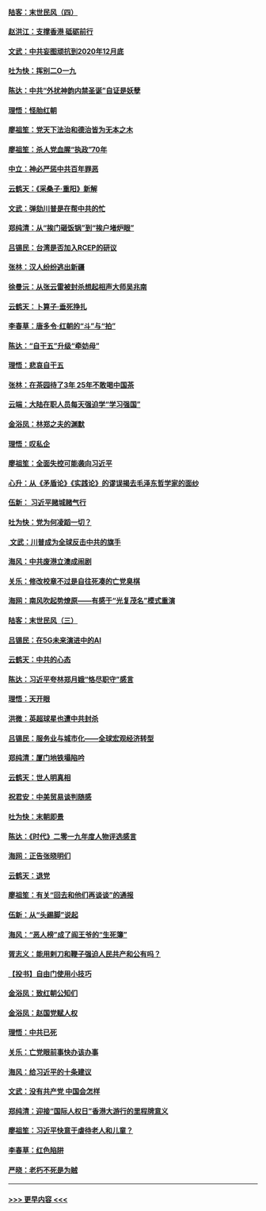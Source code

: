 #### [陆客：末世民风（四）](../pages/nsc993/n11749203.md?t=12280755) 
#### [赵洪江：支撑香港 砥砺前行](../pages/nsc993/n11748482.md?t=12280755) 
#### [文武：中共妄图顽抗到2020年12月底](../pages/nsc993/n11748446.md?t=12280755) 
#### [吐为快：挥别二O一九](../pages/nsc993/n11748411.md?t=12280755) 
#### [陈达：中共“外扰神韵内禁圣诞”自证是妖孽](../pages/nsc993/n11748226.md?t=12280755) 
#### [理悟：怪胎红朝](../pages/nsc993/n11748206.md?t=12280755) 
#### [廖祖笙：党天下法治和德治皆为无本之木](../pages/nsc993/n11748135.md?t=12280755) 
#### [廖祖笙：杀人党血腥“执政”70年](../pages/nsc993/n11745144.md?t=12280755) 
#### [中立：神必严惩中共百年罪恶](../pages/nsc993/n11744970.md?t=12280755) 
#### [云鹤天：《采桑子‧重阳》新解](../pages/nsc993/n11744948.md?t=12280755) 
#### [文武：弹劾川普是在帮中共的忙](../pages/nsc993/n11744758.md?t=12280755) 
#### [郑纯清：从“挨门砸饭锅”到“挨户堵炉眼”](../pages/nsc993/n11744745.md?t=12280755) 
#### [吕锡民：台湾是否加入RCEP的研议](../pages/nsc993/n11744701.md?t=12280755) 
#### [张林：汉人纷纷逃出新疆](../pages/nsc993/n11743530.md?t=12280755) 
#### [徐曼沅：从张云雷被封杀想起相声大师吴兆南](../pages/nsc993/n11741816.md?t=12280755) 
#### [云鹤天：卜算子‧垂死挣扎](../pages/nsc993/n11739956.md?t=12280755) 
#### [李春草：唐多令‧红朝的“斗”与“拍”](../pages/nsc993/n11739830.md?t=12280755) 
#### [陈达：“自干五”升级“牵妨母”](../pages/nsc993/n11739724.md?t=12280755) 
#### [理悟：悲哀自干五](../pages/nsc993/n11739547.md?t=12280755) 
#### [张林：在茶园待了3年 25年不敢喝中国茶](../pages/nsc993/n11739240.md?t=12280755) 
#### [云端：大陆在职人员每天强迫学“学习强国”](../pages/nsc993/n11738735.md?t=12280755) 
#### [金浴凤：林郑之夫的渊默](../pages/nsc993/n11737735.md?t=12280755) 
#### [理悟：叹私企](../pages/nsc993/n11737715.md?t=12280755) 
#### [廖祖笙：全面失控可能袭向习近平](../pages/nsc993/n11737704.md?t=12280755) 
#### [心升：从《矛盾论》《实践论》的谬误揭去毛泽东哲学家的面纱](../pages/nsc993/n11736962.md?t=12280755) 
#### [伍新： 习近平赌城赌气行](../pages/nsc993/n11736929.md?t=12280755) 
#### [吐为快：党为何凌蹈一切？](../pages/nsc993/n11736915.md?t=12280755) 
#### [ 文武：川普成为全球反击中共的旗手](../pages/nsc993/n11736882.md?t=12280755) 
#### [海风：中共废港立澳成闹剧](../pages/nsc993/n11735857.md?t=12280755) 
#### [关乐：修改校章不过是自往死凑的亡党臭棋](../pages/nsc993/n11735097.md?t=12280755) 
#### [海网：南风吹起势燎原——有感于“光复茂名”模式重演](../pages/nsc993/n11732308.md?t=12280755) 
#### [陆客：末世民风（三）](../pages/nsc993/n11732211.md?t=12280755) 
#### [吕锡民：在5G未来演进中的AI](../pages/nsc993/n11730010.md?t=12280755) 
#### [云鹤天：中共的心态](../pages/nsc993/n11729906.md?t=12280755) 
#### [陈达：习近平夸林郑月娥“恪尽职守”感言](../pages/nsc993/n11729881.md?t=12280755) 
#### [理悟：天开眼](../pages/nsc993/n11729699.md?t=12280755) 
#### [洪微：英超球星也遭中共封杀](../pages/nsc993/n11727243.md?t=12280755) 
#### [吕锡民：服务业与城市化——全球宏观经济转型](../pages/nsc993/n11725845.md?t=12280755) 
#### [郑纯清：厦门地铁塌陷吟](../pages/nsc993/n11725813.md?t=12280755) 
#### [云鹤天：世人明真相](../pages/nsc993/n11725621.md?t=12280755) 
#### [祝君安：中美贸易谈判随感](../pages/nsc993/n11725609.md?t=12280755) 
#### [吐为快：末朝即景](../pages/nsc993/n11723365.md?t=12280755) 
#### [陈达：《时代》二零一九年度人物评选感言](../pages/nsc993/n11723337.md?t=12280755) 
#### [海网：正告张晓明们](../pages/nsc993/n11723228.md?t=12280755) 
#### [云鹤天：退党](../pages/nsc993/n11723056.md?t=12280755) 
#### [廖祖笙：有关“回去和他们再谈谈”的通报](../pages/nsc993/n11722442.md?t=12280755) 
#### [伍新：从“头踢脚”说起](../pages/nsc993/n11722429.md?t=12280755) 
#### [海风：“恶人榜”成了阎王爷的“生死簿”](../pages/nsc993/n11722272.md?t=12280755) 
#### [胥志义：能用剌刀和鞭子强迫人民共产和公有吗？](../pages/nsc993/n11720569.md?t=12280755) 
#### [【投书】自由门使用小技巧](../pages/nsc993/n11720180.md?t=12280755) 
#### [金浴凤：致红朝公知们](../pages/nsc993/n11720563.md?t=12280755) 
#### [金浴凤：赵国党赋人权](../pages/nsc993/n11720533.md?t=12280755) 
#### [理悟：中共已死](../pages/nsc993/n11720233.md?t=12280755) 
#### [关乐：亡党眼前事快办该办事](../pages/nsc993/n11719160.md?t=12280755) 
#### [海风：给习近平的十条建议](../pages/nsc993/n11717616.md?t=12280755) 
#### [文武：没有共产党 中国会怎样](../pages/nsc993/n11717584.md?t=12280755) 
#### [郑纯清：迎接“国际人权日”香港大游行的里程牌意义](../pages/nsc993/n11717417.md?t=12280755) 
#### [廖祖笙：习近平快意于虐待老人和儿童？](../pages/nsc993/n11715313.md?t=12280755) 
#### [李春草：红色陷阱](../pages/nsc993/n11715029.md?t=12280755) 
#### [严晓：老朽不死是为贼](../pages/nsc993/n11712910.md?t=12280755) 

----
#### [ >>> 更早内容 <<< ](../indexes/nsc993-earlier.md)

